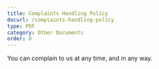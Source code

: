 ```yaml
---
title: Complaints Handling Policy
docurl: /complaints-handling-policy
type: PDF
category: Other Documents
order: 8
---
```


You can complain to us at any time, and in any way.
